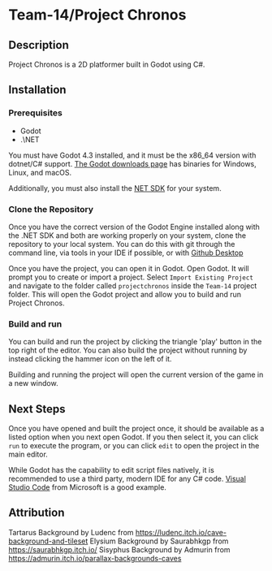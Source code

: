 # Team-14/Project Chronos

## Description

Project Chronos is a 2D platformer built in Godot using C#.

## Installation

### Prerequisites

- Godot
- \.\NET

You must have Godot 4.3 installed, and it must be the x86_64 version with dotnet/C# support. [The Godot downloads page](https://godotengine.org/download) has binaries for Windows, Linux, and macOS.

Additionally, you must also install the [NET SDK](https://dotnet.microsoft.com/en-us/download) for your system.

### Clone the Repository

Once you have the correct version of the Godot Engine installed along with the .NET SDK and both are working properly on your system, clone the repository to your local system. You can do this with git through the command line, via tools in your IDE if possible, or with [Github Desktop](https://desktop.github.com/download/)

Once you have the project, you can open it in Godot. Open Godot. It will prompt you to create or import a project. Select `Import Existing Project` and navigate to the folder called `projectchronos` inside the `Team-14` project folder. This will open the Godot project and allow you to build and run Project Chronos.

### Build and run

You can build and run the project by clicking the triangle 'play' button in the top right of the editor. You can also build the project without running by instead clicking the hammer icon on the left of it.

Building and running the project will open the current version of the game in a new window.

## Next Steps

Once you have opened and built the project once, it should be available as a listed option when you next open Godot. If you then select it, you can click `run` to execute the program, or you can click `edit` to open the project in the main editor.

While Godot has the capability to edit script files natively, it is recommended to use a third party, modern IDE for any C# code. [Visual Studio Code](https://code.visualstudio.com/) from Microsoft is a good example.

## Attribution

Tartarus Background by Ludenc from https://ludenc.itch.io/cave-background-and-tileset
Elysium Background by Saurabhkgp from https://saurabhkgp.itch.io/
Sisyphus Background by Admurin from https://admurin.itch.io/parallax-backgrounds-caves